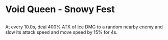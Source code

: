 # Void Queen - Snowy Fest

## 

At every 10.0s, deal 400% ATK of Ice DMG to a random nearby enemy and slow its attack speed and move speed by 15% for 4s.